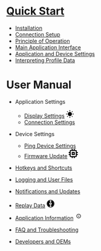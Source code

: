 # [Quick Start](https://github.com/jaxxzer/ping-viewer/wiki)
 - [Installation](home#installation)
 - [Connection Setup](home#connection-setup)
 - [Principle of Operation](home#principle-of-operation)
 - [Main Application Interface](home#main-application-interface)
 - [Application and Device Settings](home#application-and-device-settings)
 - [Interpreting Profile Data](home#interpreting-profile-data)

# User Manual
- Application Settings
    - [Display Settings](display-settings) ![](images/sun_black.svg.png)
    - [Connection Settings](connection-settings)

- Device Settings
    - [Ping Device Settings](device-settings)
    - [Firmware Update](firmware-update) ![](images/chip_black.svg.png)

- [Hotkeys and Shortcuts](hotkeys-and-shortcuts)
- [Logging and User Files](logging-and-user-files)
- [Notifications and Updates](notifications-and-updates)

- [Replay Data](replay-data) ![](images/disk_black.svg.png)
- [Application Information](application-information) ![](images/info_black.svg.png)

- [FAQ and Troubleshooting](faq-and-troubleshooting)
- [Developers and OEMs](developers-and-oems)
